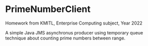 # PrimeNumberClient
Homework from KMITL, Enterprise Computing subject, Year 2022

A simple Java JMS asynchronus producer using temporary queue technique about counting prime numbers between range.
